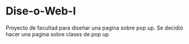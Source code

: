 # Dise-o-Web-l
Proyecto de facultad para diseñar una pagina sobre pop up. Se decidió hacer una pagina sobre clases de pop up
